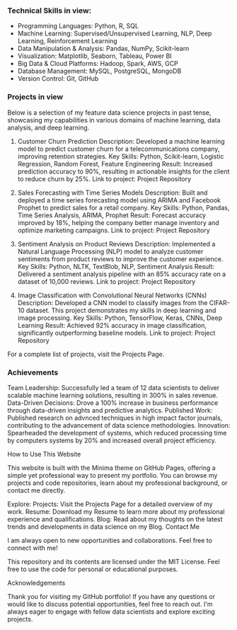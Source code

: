 
### Technical Skills in view:
- Programming Languages: Python, R, SQL
- Machine Learning: Supervised/Unsupervised Learning, NLP, Deep Learning, Reinforcement Learning
- Data Manipulation & Analysis: Pandas, NumPy, Scikit-learn
- Visualization: Matplotlib, Seaborn, Tableau, Power BI
- Big Data & Cloud Platforms: Hadoop, Spark, AWS, GCP
- Database Management: MySQL, PostgreSQL, MongoDB
- Version Control: Git, GitHub


### Projects in view

Below is a selection of my feature data science projects in past tense, showcasing my capabilities in various domains of machine learning, data analysis, and deep learning.

1. Customer Churn Prediction
Description: Developed a machine learning model to predict customer churn for a telecommunications company, improving retention strategies.
Key Skills: Python, Scikit-learn, Logistic Regression, Random Forest, Feature Engineering
Result: Increased prediction accuracy to 90%, resulting in actionable insights for the client to reduce churn by 25%.
Link to project: Project Repository

2. Sales Forecasting with Time Series Models
Description: Built and deployed a time series forecasting model using ARIMA and Facebook Prophet to predict sales for a retail company.
Key Skills: Python, Pandas, Time Series Analysis, ARIMA, Prophet
Result: Forecast accuracy improved by 18%, helping the company better manage inventory and optimize marketing campaigns.
Link to project: Project Repository

3. Sentiment Analysis on Product Reviews
Description: Implemented a Natural Language Processing (NLP) model to analyze customer sentiments from product reviews to improve the customer experience.
Key Skills: Python, NLTK, TextBlob, NLP, Sentiment Analysis
Result: Delivered a sentiment analysis pipeline with an 85% accuracy rate on a dataset of 10,000 reviews.
Link to project: Project Repository

4. Image Classification with Convolutional Neural Networks (CNNs)
Description: Developed a CNN model to classify images from the CIFAR-10 dataset. This project demonstrates my skills in deep learning and image processing.
Key Skills: Python, TensorFlow, Keras, CNNs, Deep Learning
Result: Achieved 92% accuracy in image classification, significantly outperforming baseline models.
Link to project: Project Repository

For a complete list of projects, visit the Projects Page.

### Achievements

Team Leadership: Successfully led a team of 12 data scientists to deliver scalable machine learning solutions, resulting in 300% in sales revenue.
Data-Driven Decisions: Drove a 100% increase in business performance through data-driven insights and predictive analytics.
Published Work: Published research on advnced techniques in high impact factor  journals, contributing to the advancement of data science methodologies.
Innovation: Spearheaded the development of systems, which reduced processing time by computers systems by 20% and increased overall project efficiency.

How to Use This Website

This website is built with the Minima theme on GitHub Pages, offering a simple yet professional way to present my portfolio. You can browse my projects and code repositories, learn about my professional background, or contact me directly.

Explore:
Projects: Visit the Projects Page for a detailed overview of my work.
Resume: Download my Resume to learn more about my professional experience and qualifications.
Blog: Read about my thoughts on the latest trends and developments in data science on my Blog.
Contact Me

I am always open to new opportunities and collaborations. Feel free to connect with me!

This repository and its contents are licensed under the MIT License. Feel free to use the code for personal or educational purposes.

Acknowledgements

Thank you for visiting my GitHub portfolio! If you have any questions or would like to discuss potential opportunities, feel free to reach out. I'm always eager to engage with fellow data scientists and explore exciting projects.
